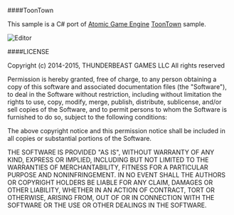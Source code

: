 ####ToonTown

This sample is a C# port of <a href="http://atomicgameengine.com">Atomic Game Engine</a> <a href="https://github.com/AtomicGameEngine/AtomicExamples/tree/master/ToonTown">ToonTown</a> sample.

![Editor](https://hsto.org/files/3b5/fe9/5ba/3b5fe95ba61044dcbae77233f09748ad.png)


####LICENSE

Copyright (c) 2014-2015, THUNDERBEAST GAMES LLC All rights reserved

Permission is hereby granted, free of charge, to any person obtaining a
copy of this software and associated documentation files (the "Software"),
to deal in the Software without restriction, including without limitation
the rights to use, copy, modify, merge, publish, distribute, sublicense,
and/or sell copies of the Software, and to permit persons to whom the
Software is furnished to do so, subject to the following conditions:

The above copyright notice and this permission notice shall be included in
all copies or substantial portions of the Software.

THE SOFTWARE IS PROVIDED "AS IS", WITHOUT WARRANTY OF ANY KIND, EXPRESS OR
IMPLIED, INCLUDING BUT NOT LIMITED TO THE WARRANTIES OF MERCHANTABILITY,
FITNESS FOR A PARTICULAR PURPOSE AND NONINFRINGEMENT. IN NO EVENT SHALL
THE AUTHORS OR COPYRIGHT HOLDERS BE LIABLE FOR ANY CLAIM, DAMAGES OR OTHER
LIABILITY, WHETHER IN AN ACTION OF CONTRACT, TORT OR OTHERWISE, ARISING
FROM, OUT OF OR IN CONNECTION WITH THE SOFTWARE OR THE USE OR OTHER
DEALINGS IN THE SOFTWARE.
